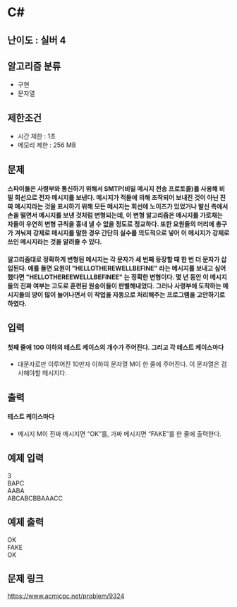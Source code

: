 # C#

## 난이도 : 실버 4

## 알고리즘 분류
  - 구현
  - 문자열

## 제한조건
  - 시간 제한 : 1초
  - 메모리 제한 : 256 MB

## 문제
#### 스파이들은 사령부와 통신하기 위해서 SMTP(비밀 메시지 전송 프로토콜)를 사용해 비밀 회선으로 전자 메시지를 보낸다. 메시지가 적들에 의해 조작되어 보내진 것이 아닌 진짜 메시지라는 것을 표시하기 위해 모든 메시지는 회선에 노이즈가 있었거나 발신 측에서 손을 떨면서 메시지를 보낸 것처럼 변형되는데, 이 변형 알고리즘은 메시지를 가로채는 자들이 우연히 변형 규칙을 흉내 낼 수 없을 정도로 정교하다. 또한 요원들의 머리에 총구가 겨눠져 강제로 메시지를 말한 경우 간단히 실수를 의도적으로 넣어 이 메시지가 강제로 쓰인 메시지라는 것을 알려줄 수 있다.
#### 알고리즘대로 정확하게 변형된 메시지는 각 문자가 세 번째 등장할 때 한 번 더 문자가 삽입된다. 예를 들면 요원이 "HELLOTHEREWELLBEFINE" 라는 메시지를 보내고 싶어 했다면 "HELLOTHEREEWELLLBEFINEE" 는 정확한 변형이다. 몇 년 동안 이 메시지들의 진짜 여부는 고도로 훈련된 원숭이들이 판별해내었다. 그러나 사령부에 도착하는 메시지들의 양이 많이 늘어나면서 이 작업을 자동으로 처리해주는 프로그램을 고안하기로 하였다.

## 입력
#### 첫째 줄에 100 이하의 테스트 케이스의 개수가 주어진다. 그리고 각 테스트 케이스마다
  - 대문자로만 이루어진 10만자 이하의 문자열 M이 한 줄에 주어진다. 이 문자열은 검사해야할 메시지다.

## 출력
#### 테스트 케이스마다
  - 메시지 M이 진짜 메시지면 “OK”를, 가짜 메시지면 “FAKE”를 한 줄에 출력한다.

## 예제 입력
3<br/>
BAPC<br/>
AABA<br/>
ABCABCBBAAACC<br/>

## 예제 출력
OK<br/>
FAKE<br/>
OK<br/>

## 문제 링크
https://www.acmicpc.net/problem/9324